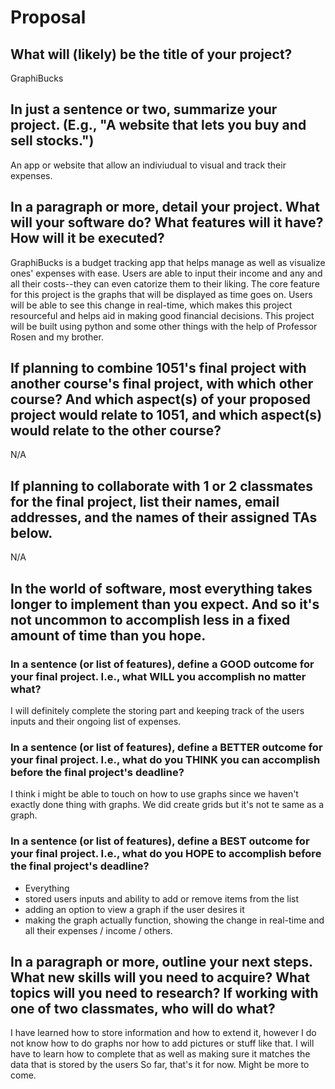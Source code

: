 # Proposal

## What will (likely) be the title of your project?

GraphiBucks

## In just a sentence or two, summarize your project. (E.g., "A website that lets you buy and sell stocks.")

An app or website that allow an indiviudual to visual and track their expenses.

## In a paragraph or more, detail your project. What will your software do? What features will it have? How will it be executed?

GraphiBucks is a budget tracking app that helps manage as well as visualize ones' expenses with ease. Users are able to input their income 
and any and all their costs--they can even catorize them to their liking. The core feature for this project is the graphs that will be 
displayed as time goes on. Users will be able to see this change in real-time, which makes this project resourceful and helps aid in making good 
financial decisions. This project will be built using python and some other things with the help of Professor Rosen and my brother.

## If planning to combine 1051's final project with another course's final project, with which other course? And which aspect(s) of your proposed project would relate to 1051, and which aspect(s) would relate to the other course?

N/A

## If planning to collaborate with 1 or 2 classmates for the final project, list their names, email addresses, and the names of their assigned TAs below.

N/A

## In the world of software, most everything takes longer to implement than you expect. And so it's not uncommon to accomplish less in a fixed amount of time than you hope.

### In a sentence (or list of features), define a GOOD outcome for your final project. I.e., what WILL you accomplish no matter what?

I will definitely complete the storing part and keeping track of the users inputs and their ongoing list of expenses.

### In a sentence (or list of features), define a BETTER outcome for your final project. I.e., what do you THINK you can accomplish before the final project's deadline?

I think i might be able to touch on how to use graphs since we haven't exactly done thing with graphs. We did create grids but it's not te same as a graph.

### In a sentence (or list of features), define a BEST outcome for your final project. I.e., what do you HOPE to accomplish before the final project's deadline?

- Everything
- stored users inputs and ability to add or remove items from the list
- adding an option to view a graph if the user desires it
- making the graph actually function, showing the change in real-time and all their expenses / income / others.

## In a paragraph or more, outline your next steps. What new skills will you need to acquire? What topics will you need to research? If working with one of two classmates, who will do what?

I have learned how to store information and how to extend it, however I do not know how to do graphs nor how to add pictures or stuff like that. 
I will have to learn how to complete that as well as making sure it matches the data that is stored by the users
So far, that's it for now. Might be more to come.
